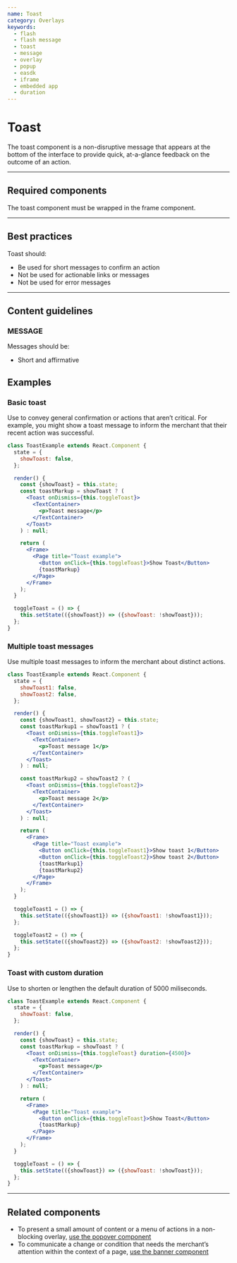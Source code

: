 ```yaml
---
name: Toast
category: Overlays
keywords:
  - flash
  - flash message
  - toast
  - message
  - overlay
  - popup
  - easdk
  - iframe
  - embedded app
  - duration
---
```


# Toast

The toast component is a non-disruptive message that appears at the bottom of the interface to provide quick, at-a-glance feedback on the outcome of an action.

---

## Required components

The toast component must be wrapped in the frame component.

---

## Best practices

Toast should:

- Be used for short messages to confirm an action
- Not be used for actionable links or messages
- Not be used for error messages

---

## Content guidelines

### MESSAGE

Messages should be:

- Short and affirmative

## Examples

### Basic toast

Use to convey general confirmation or actions that aren’t critical. For example, you might show a toast message to inform the merchant that their recent action was successful.

```jsx
class ToastExample extends React.Component {
  state = {
    showToast: false,
  };

  render() {
    const {showToast} = this.state;
    const toastMarkup = showToast ? (
      <Toast onDismiss={this.toggleToast}>
        <TextContainer>
          <p>Toast message</p>
        </TextContainer>
      </Toast>
    ) : null;

    return (
      <Frame>
        <Page title="Toast example">
          <Button onClick={this.toggleToast}>Show Toast</Button>
          {toastMarkup}
        </Page>
      </Frame>
    );
  }

  toggleToast = () => {
    this.setState(({showToast}) => ({showToast: !showToast}));
  };
}
```

### Multiple toast messages

Use multiple toast messages to inform the merchant about distinct actions.

```jsx
class ToastExample extends React.Component {
  state = {
    showToast1: false,
    showToast2: false,
  };

  render() {
    const {showToast1, showToast2} = this.state;
    const toastMarkup1 = showToast1 ? (
      <Toast onDismiss={this.toggleToast1}>
        <TextContainer>
          <p>Toast message 1</p>
        </TextContainer>
      </Toast>
    ) : null;

    const toastMarkup2 = showToast2 ? (
      <Toast onDismiss={this.toggleToast2}>
        <TextContainer>
          <p>Toast message 2</p>
        </TextContainer>
      </Toast>
    ) : null;

    return (
      <Frame>
        <Page title="Toast example">
          <Button onClick={this.toggleToast1}>Show toast 1</Button>
          <Button onClick={this.toggleToast2}>Show toast 2</Button>
          {toastMarkup1}
          {toastMarkup2}
        </Page>
      </Frame>
    );
  }

  toggleToast1 = () => {
    this.setState(({showToast1}) => ({showToast1: !showToast1}));
  };

  toggleToast2 = () => {
    this.setState(({showToast2}) => ({showToast2: !showToast2}));
  };
}
```

### Toast with custom duration

Use to shorten or lengthen the default duration of 5000 miliseconds.

```jsx
class ToastExample extends React.Component {
  state = {
    showToast: false,
  };

  render() {
    const {showToast} = this.state;
    const toastMarkup = showToast ? (
      <Toast onDismiss={this.toggleToast} duration={4500}>
        <TextContainer>
          <p>Toast message</p>
        </TextContainer>
      </Toast>
    ) : null;

    return (
      <Frame>
        <Page title="Toast example">
          <Button onClick={this.toggleToast}>Show Toast</Button>
          {toastMarkup}
        </Page>
      </Frame>
    );
  }

  toggleToast = () => {
    this.setState(({showToast}) => ({showToast: !showToast}));
  };
}
```

---

## Related components

- To present a small amount of content or a menu of actions in a non-blocking overlay, [use the popover component](/components/popover)
- To communicate a change or condition that needs the merchant’s attention within the context of a page, [use the banner component](/components/feedback-indicators/banner)
